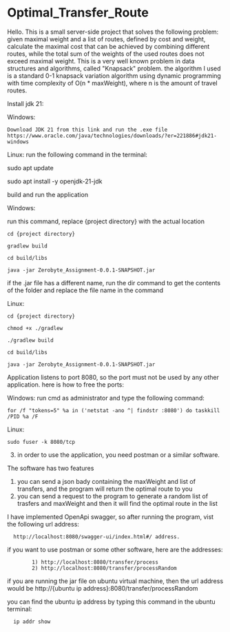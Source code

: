 # Optimal_Transfer_Route
Hello. This is a small server-side project that solves the following problem: given maximal weight and a list of routes, defined by cost and weight, calculate the maximal cost that can be achieved by combining different routes, while the total sum of the weights of the used routes does not exceed maximal weight. This is a very well known problem in data structures and algorithms, called "Knapsack" problem. the algorithm I used is a standard 0-1 knapsack variation algorithm using dynamic programming with time complexity of O(n * maxWeight), where n is the amount of travel routes.  


Install jdk 21:

Windows:
   
    Download JDK 21 from this link and run the .exe file https://www.oracle.com/java/technologies/downloads/?er=221886#jdk21-windows

Linux: 
   run the following command in the terminal:
   
   sudo apt update
   
   sudo apt install -y openjdk-21-jdk

 build and run the application

Windows:
 
  run this command, replace {project directory} with the actual location
  
    cd {project directory}
    
    gradlew build
    
    cd build/libs
    
    java -jar Zerobyte_Assignment-0.0.1-SNAPSHOT.jar


if the .jar file has a different name, run the dir command to get the contents of the folder and replace the file name in the command

Linux: 

    cd {project directory}
    
    chmod +x ./gradlew
    
    ./gradlew build
    
    cd build/libs
    
    java -jar Zerobyte_Assignment-0.0.1-SNAPSHOT.jar
    


Application listens to port 8080, so the port must not be used by any other application. here is how to free the ports:

Windows: run cmd as administrator and type the following command:

    for /f "tokens=5" %a in ('netstat -ano ^| findstr :8080') do taskkill /PID %a /F
    
Linux:
    
    sudo fuser -k 8080/tcp
    


3) in order to use the application, you need postman or a similar software.
    
The software has two features 
1) you can send a json bady containing the maxWeight and list of transfers, and the program will return the optimal route to you
2) you can send a request to the program to generate a random list of trasfers and maxWeight and then it will find the optimal route in the list

I have implemented OpenApi swagger, so after running the program, vist the following url address:

      http://localhost:8080/swagger-ui/index.html#/ address. 

if you want to use postman or some other software, here are the addresses:
            
            1) http://localhost:8080/transfer/process
            2) http://localhost:8080/transfer/processRandom

if you are running the jar file on ubuntu virtual machine, then the url address would be http://{ubuntu ip address}:8080/transfer/processRandom

you can find the ubuntu ip address by typing this command in the ubuntu terminal:

      ip addr show

   

   
